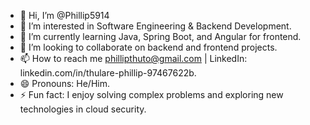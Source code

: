 - 👋 Hi, I’m @Phillip5914
- 👀 I’m interested in Software Engineering & Backend Development.
- 🌱 I’m currently learning Java, Spring Boot, and Angular for frontend.
- 💞️ I’m looking to collaborate on backend and frontend projects.
- 📫 How to reach me phillipthuto@gmail.com | LinkedIn: linkedin.com/in/thulare-phillip-97467622b.
- 😄 Pronouns: He/Him.
- ⚡ Fun fact: I enjoy solving complex problems and exploring new technologies in cloud security.

<!---
Phillip5914/Phillip5914 is a ✨ special ✨ repository because its `README.md` (this file) appears on your GitHub profile.
You can click the Preview link to take a look at your changes.
--->
